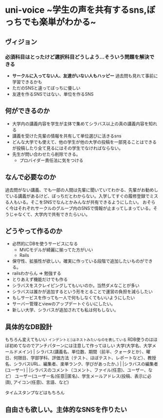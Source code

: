 # uni-voice ~学生の声を共有するsns,ぼっちでも楽単がわかる~
## ヴィジョン
### 必須科目はとったけど選択科目どうしよう...そういう問題を解決できる
- **サークルに入ってない人、友達がいない人もハッピー** 過去問も見れて事前に学習できるかも
- ただのSNSと違ってぼっちに優しい
- 友達を作るSNSではない、単位を作るSNS
## 何ができるのか
- 大学内の講義内容を学生が主体で集めてシラバス以上の真の講義内容を知れる
- 講義を受けた先輩の情報を共有して単位選びに活きるsns
- どんな大学でも使えて、他の学生が他の大学の投稿を一部見ることはできるが投稿したり全て見るにはその学生でなければならない。
- 先生が問い合わせたら削除できる。
    - プロバイダー責任法に気をつける

## なんで必要なのか
過去問がない講義、でも一部の人間は先輩に聞いていてわかる、先輩がお勧めしている講義があるけど、ぼっちだとわからない。入学してすぐの履修登録でミスる人もいる。そこをSNSでなんとかみんなが共有できるようにしたい。
おそらく今はそれぞれサークルのグループ内のSNSで情報が止まってしまっている。そうじゃなくて、大学内で共有できたらいい。

## どうやって作るのか
- 必然的にDBを使うサービスになる
    - MVCモデルが綺麗に揃ってた方がいい
    - Rails
- 保守性、拡張性が欲しい。確実に作っている段階で追加したいものができる。
- railsわからん => 勉強する
- とりあえず機能だけでも作る
- シラバスをスクレイピングしてもいいのか。当然ダメなことが多い
- シラバスは誰かが追加するという形をとることで運営の負担を減らしたい
- もしサービスを作っても一人で何もしなくてもいいようにしたい
 - サーバー管理とviewのアップデートぐらいにしたい。
 - 新しい大学、シラバスが追加されても私は何もしない。

## 具体的なDB設計
もちろん変えてもいい
`インデントと|はネストみたいなのを表している`
RDB使うのはほぼ初めてなのでアンチパターンには注意して作ってほしい
大学(大学名、大学メールドメイン)
  | シラバス(講義名、単位数、期間（前半、クォータとか）、曜日、何限目、学部学科、評価方法（テスト、ほぼテスト、レポートなど）、教授名、シラバスURL、編集者、楽単ランク、学びがあったか、)
  |  |シラバスの編集者(ユーザー)
  |  |シラバスのコメント（コメント、ファイル(任意)、ユーザー、など）
ユーザー(ユーザー名(任意||匿名)、学生メールアドレス(投稿、表示に必須), アイコン(任意)、言語、など)

タイムスタンプなどはもちろん

## 自由さも欲しい。主体的なSNSを作りたい